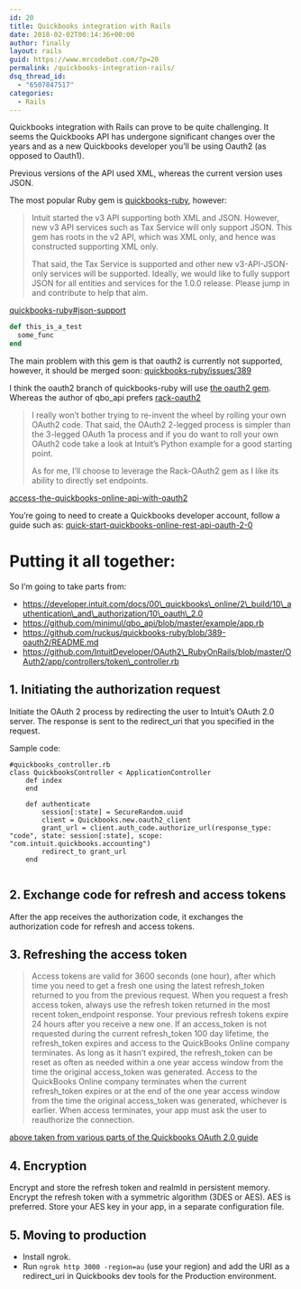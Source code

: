 ```yaml
---
id: 20
title: Quickbooks integration with Rails
date: 2018-02-02T00:14:36+00:00
author: finally
layout: rails
guid: https://www.mrcodebot.com/?p=20
permalink: /quickbooks-integration-rails/
dsq_thread_id:
  - "6507847517"
categories:
  - Rails
---
```

Quickbooks integration with Rails can prove to be quite challenging. It seems the Quickbooks API has undergone significant changes over the years and as a new Quickbooks developer you&#8217;ll be using Oauth2 (as opposed to Oauth1).

Previous versions of the API used XML, whereas the current version uses JSON.

The most popular Ruby gem is <a href="https://github.com/ruckus/quickbooks-ruby" target="_blank" rel="noopener">quickbooks-ruby</a>, however:

> Intuit started the v3 API supporting both XML and JSON. However, new v3 API services such as Tax Service will only support JSON. This gem has roots in the v2 API, which was XML only, and hence was constructed supporting XML only.
>
> That said, the Tax Service is supported and other new v3-API-JSON-only services will be supported. Ideally, we would like to fully support JSON for all entities and services for the 1.0.0 release. Please jump in and contribute to help that aim.

<a href="https://github.com/ruckus/quickbooks-ruby#json-support" target="_blank"
rel="noopener">quickbooks-ruby#json-support</a>

```rb
def this_is_a_test
  some_func
end
```

The main problem with this gem is that oauth2 is currently not supported, however, it should be merged soon: <a href="https://github.com/ruckus/quickbooks-ruby/issues/389" target="_blank" rel="noopener">quickbooks-ruby/issues/389</a>

I think the oauth2 branch of quickbooks-ruby will use <a href="https://rubygems.org/gems/oauth2/" target="_blank" rel="noopener">the oauth2 gem</a>. Whereas the author of qbo_api prefers <a href="https://rubygems.org/gems/rack-oauth2:" target="_blank" rel="noopener">rack-oauth2</a>

> I really won&#8217;t bother trying to re-invent the wheel by rolling your own OAuth2 code. That said, the OAuth2 2-legged process is simpler than the 3-legged OAuth 1a process and if you do want to roll your own OAuth2 code take a look at Intuit&#8217;s Python example for a good starting point.
>
> As for me, I&#8217;ll choose to leverage the Rack-OAuth2 gem as I like its ability to directly set endpoints.

[access-the-quickbooks-online-api-with-oauth2](http://minimul.com/access-the-quickbooks-online-api-with-oauth2.html)

You&#8217;re going to need to create a Quickbooks developer account, follow a guide such as: [quick-start-quickbooks-online-rest-api-oauth-2-0](https://developer.intuit.com/hub/blog/2017/08/03/quick-start-quickbooks-online-rest-api-oauth-2-0)

# Putting it all together:

So I&#8217;m going to take parts from:

  * https://developer.intuit.com/docs/00\_quickbooks\_online/2\_build/10\_authentication\_and\_authorization/10\_oauth\_2.0
  * https://github.com/minimul/qbo_api/blob/master/example/app.rb
  * https://github.com/ruckus/quickbooks-ruby/blob/389-oauth2/README.md
  * https://github.com/IntuitDeveloper/OAuth2\_RubyOnRails/blob/master/OAuth2/app/controllers/token\_controller.rb

## 1&#46; Initiating the authorization request

Initiate the OAuth 2 process by redirecting the user to Intuit&#8217;s OAuth 2.0 server. The response is sent to the redirect_uri that you specified in the request.

Sample code:

<pre><code class="ruby">#quickbooks_controller.rb
class QuickbooksController &lt; ApplicationController
    def index
    end

    def authenticate
        session[:state] = SecureRandom.uuid
        client = Quickbooks.new.oauth2_client
        grant_url = client.auth_code.authorize_url(response_type: "code", state: session[:state], scope: "com.intuit.quickbooks.accounting")
        redirect_to grant_url
    end

</code></pre>

## 2&#46; Exchange code for refresh and access tokens

After the app receives the authorization code, it exchanges the authorization code for refresh and access tokens.

## 3&#46; Refreshing the access token

> Access tokens are valid for 3600 seconds (one hour), after which time you need to get a fresh one using the latest refresh\_token returned to you from the previous request. When you request a fresh access token, always use the refresh token returned in the most recent token\_endpoint response. Your previous refresh tokens expire 24 hours after you receive a new one. If an access\_token is not requested during the current refresh\_token 100 day lifetime, the refresh\_token expires and access to the QuickBooks Online company terminates. As long as it hasn&#8217;t expired, the refresh\_token can be reset as often as needed within a one year access window from the time the original access\_token was generated. Access to the QuickBooks Online company terminates when the current refresh\_token expires or at the end of the one year access window from the time the original access_token was generated, whichever is earlier. When access terminates, your app must ask the user to reauthorize the connection.

[above taken from various parts of the Quickbooks OAuth 2.0 guide](https://developer.intuit.com/docs/00_quickbooks_online/2_build/10_authentication_and_authorization/10_oauth_2.0)

## 4&#46; Encryption

Encrypt and store the refresh token and realmId in persistent memory. Encrypt the refresh token with a symmetric algorithm (3DES or AES). AES is preferred. Store your AES key in your app, in a separate configuration file.

## 5&#46; Moving to production

  * Install ngrok.
  * Run `ngrok http 3000 -region=au` (use your region) and add the URI as a redirect_uri in Quickbooks dev tools for the Production environment.